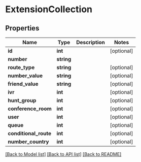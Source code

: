 # ExtensionCollection

## Properties
Name | Type | Description | Notes
------------ | ------------- | ------------- | -------------
**id** | **int** |  | [optional] 
**number** | **string** |  | 
**route_type** | **string** |  | [optional] 
**number_value** | **string** |  | [optional] 
**friend_value** | **string** |  | [optional] 
**ivr** | **int** |  | [optional] 
**hunt_group** | **int** |  | [optional] 
**conference_room** | **int** |  | [optional] 
**user** | **int** |  | [optional] 
**queue** | **int** |  | [optional] 
**conditional_route** | **int** |  | [optional] 
**number_country** | **int** |  | [optional] 

[[Back to Model list]](../README.md#documentation-for-models) [[Back to API list]](../README.md#documentation-for-api-endpoints) [[Back to README]](../README.md)


